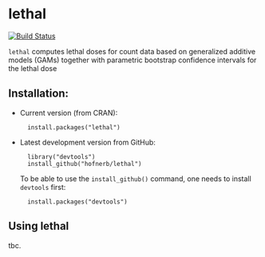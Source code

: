 lethal
======

[![Build Status](https://travis-ci.org/hofnerb/lethal.svg)](https://travis-ci.org/hofnerb/lethal)

`lethal`  computes lethal doses for count data based on generalized additive models (GAMs) together with parametric bootstrap confidence intervals for the lethal dose

## Installation:

- Current version (from CRAN): 

        install.packages("lethal")

- Latest development version from GitHub:

        library("devtools")
        install_github("hofnerb/lethal")

  To be able to use the `install_github()` command, one needs to install `devtools` first:
  
        install.packages("devtools")

## Using lethal

tbc.
